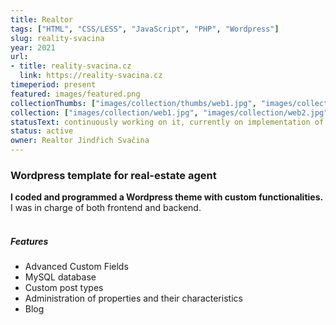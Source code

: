 ```yaml
---
title: Realtor
tags: ["HTML", "CSS/LESS", "JavaScript", "PHP", "Wordpress"]
slug: reality-svacina
year: 2021
url:
- title: reality-svacina.cz
  link: https://reality-svacina.cz
timeperiod: present
featured: images/featured.png
collectionThumbs: ["images/collection/thumbs/web1.jpg", "images/collection/thumbs/web2.jpg"]
collection: ["images/collection/web1.jpg", "images/collection/web2.jpg"]
statusText: continuously working on it, currently on implementation of the English version
status: active
owner: Realtor Jindřich Svačina
---
```


### Wordpress template for real-estate agent

**I coded and programmed a Wordpress theme with custom functionalities.** I was in charge of both frontend and backend.
<br><br>
##### Features
- Advanced Custom Fields
- MySQL database
- Custom post types
- Administration of properties and their characteristics
- Blog



